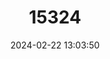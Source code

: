 ---
title: "15324"
category: "Ondatra zibethicus"
draft: false
date: 2024-02-22 13:03:50
languages:
  Russian: ["Ondatra"]
  English: ["Common Muskrat"]
---